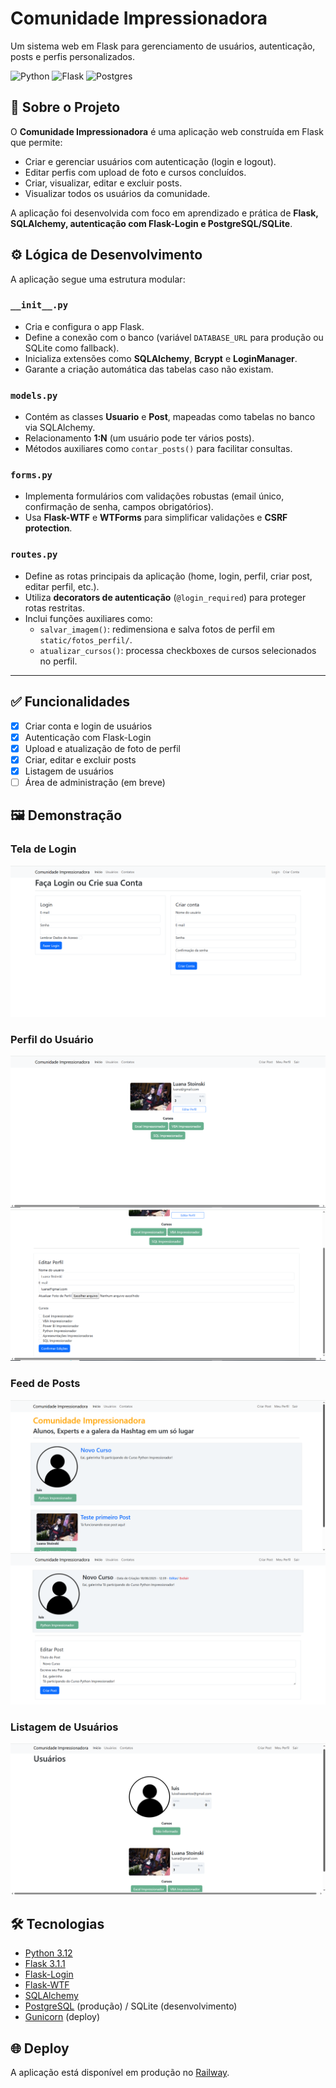 # Comunidade Impressionadora
Um sistema web em Flask para gerenciamento de usuários, autenticação, posts e perfis personalizados.  

![Python](https://img.shields.io/badge/python-3.12-blue.svg)
![Flask](https://img.shields.io/badge/flask-3.1.1-black.svg)
![Postgres](https://img.shields.io/badge/PostgreSQL-15.0-blue.svg)

## 📌 Sobre o Projeto
O **Comunidade Impressionadora** é uma aplicação web construída em Flask que permite:
- Criar e gerenciar usuários com autenticação (login e logout).
- Editar perfis com upload de foto e cursos concluídos.
- Criar, visualizar, editar e excluir posts.
- Visualizar todos os usuários da comunidade.

A aplicação foi desenvolvida com foco em aprendizado e prática de **Flask, SQLAlchemy, autenticação com Flask-Login e PostgreSQL/SQLite**.

## ⚙️ Lógica de Desenvolvimento

A aplicação segue uma estrutura modular:  

### `__init__.py`
- Cria e configura o app Flask.  
- Define a conexão com o banco (variável `DATABASE_URL` para produção ou SQLite como fallback).  
- Inicializa extensões como **SQLAlchemy**, **Bcrypt** e **LoginManager**.  
- Garante a criação automática das tabelas caso não existam.  

### `models.py`
- Contém as classes **Usuario** e **Post**, mapeadas como tabelas no banco via SQLAlchemy.  
- Relacionamento **1:N** (um usuário pode ter vários posts).  
- Métodos auxiliares como `contar_posts()` para facilitar consultas.  

### `forms.py`
- Implementa formulários com validações robustas (email único, confirmação de senha, campos obrigatórios).  
- Usa **Flask-WTF** e **WTForms** para simplificar validações e **CSRF protection**.  

### `routes.py`
- Define as rotas principais da aplicação (home, login, perfil, criar post, editar perfil, etc.).  
- Utiliza **decorators de autenticação** (`@login_required`) para proteger rotas restritas.  
- Inclui funções auxiliares como:  
  - `salvar_imagem()`: redimensiona e salva fotos de perfil em `static/fotos_perfil/`.  
  - `atualizar_cursos()`: processa checkboxes de cursos selecionados no perfil.  

---

## ✅ Funcionalidades
- [x] Criar conta e login de usuários
- [x] Autenticação com Flask-Login
- [x] Upload e atualização de foto de perfil
- [x] Criar, editar e excluir posts
- [x] Listagem de usuários
- [ ] Área de administração (em breve)

## 🖼️ Demonstração
### Tela de Login
![Tela de Login](comunidadeimpressionadora/static/readme_images/tela_login.png)

### Perfil do Usuário
![Perfil](comunidadeimpressionadora/static/readme_images/meu_perfil.png)
![Editar Perfil](comunidadeimpressionadora/static/readme_images/editar_perfil.png)

### Feed de Posts
![Feed](comunidadeimpressionadora/static/readme_images/home.png)
![Editar post](comunidadeimpressionadora/static/readme_images/editar_post.png)

### Listagem de Usuários
![Feed](comunidadeimpressionadora/static/readme_images/usuarios.png)

## 🛠 Tecnologias
- [Python 3.12](https://www.python.org/)
- [Flask 3.1.1](https://flask.palletsprojects.com/)
- [Flask-Login](https://flask-login.readthedocs.io/)
- [Flask-WTF](https://flask-wtf.readthedocs.io/)
- [SQLAlchemy](https://www.sqlalchemy.org/)
- [PostgreSQL](https://www.postgresql.org/) (produção) / SQLite (desenvolvimento)
- [Gunicorn](https://gunicorn.org/) (deploy)

## 🌐 Deploy
A aplicação está disponível em produção no [Railway](https://railway.app/).



